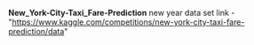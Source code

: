**New_York-City-Taxi_Fare-Prediction**
new year data set link - "https://www.kaggle.com/competitions/new-york-city-taxi-fare-prediction/data"
